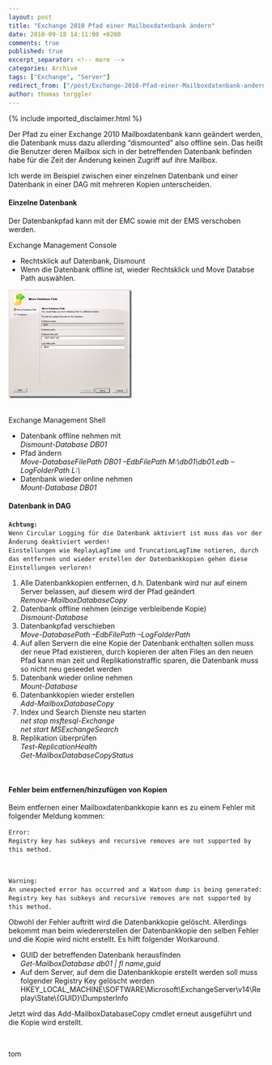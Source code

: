 ```yaml
---
layout: post
title: "Exchange 2010 Pfad einer Mailboxdatenbank ändern"
date: 2010-09-18 14:11:00 +0200
comments: true
published: true
excerpt_separator: <!-- more -->
categories: Archive
tags: ["Exchange", "Server"]
redirect_from: ["/post/Exchange-2010-Pfad-einer-Mailboxdatenbank-andern", "/post/exchange-2010-pfad-einer-mailboxdatenbank-andern"]
author: thomas torggler
---
```

<!-- more -->
{% include imported_disclaimer.html %}
<p>Der Pfad zu einer Exchange 2010 Mailboxdatenbank kann geändert werden, die Datenbank muss dazu allerding “dismounted” also offline sein. Das heißt die Benutzer deren Mailbox sich in der betreffenden Datenbank befinden habe für die Zeit der Änderung keinen Zugriff auf ihre Mailbox.</p>  <p>Ich werde im Beispiel zwischen einer einzelnen Datenbank und einer Datenbank in einer DAG mit mehreren Kopien unterscheiden. </p>  <h4>Einzelne Datenbank</h4>  <p>Der Datenbankpfad kann mit der EMC sowie mit der EMS verschoben werden.</p>  <p>Exchange Management Console</p>  <ul>   <li>Rechtsklick auf Datenbank, Dismount </li>    <li>Wenn die Datenbank offline ist, wieder Rechtsklick und Move Databse Path auswählen. </li> </ul>  <p><a href="/assets/image_271.png"><img style="background-image: none; border-right-width: 0px; margin: ; padding-left: 0px; padding-right: 0px; display: inline; border-top-width: 0px; border-bottom-width: 0px; border-left-width: 0px; padding-top: 0px" title="image" border="0" alt="image" src="/assets/image_thumb_269.png" width="244" height="215" /></a></p>  <p>   <br />Exchange Management Shell</p>  <ul>   <li>Datenbank offline nehmen mit      <br /><em>Dismount-Database DB01 </em></li>    <li>Pfad ändern      <br /><em>Move-DatabaseFilePath DB01 –EdbFilePath M:\db01\db01.edb –LogFolderPath L:\</em> </li>    <li>Datenbank wieder online nehmen      <br /><em>Mount-Database DB01</em> </li> </ul>  <h4>Datenbank in DAG</h4>  <p><code><strong>Achtung:</strong>       <br />Wenn Circular Logging für die Datenbank aktiviert ist muss das vor der Änderung deaktiviert werden!      <br />Einstellungen wie ReplayLagTime und TruncationLagTime notieren, durch das entfernen und wieder erstellen der Datenbankkopien gehen diese Einstellungen verloren!</code></p>  <ol>   <li>Alle Datenbankkopien entfernen, d.h. Datenbank wird nur auf einem Server belassen, auf diesem wird der Pfad geändert      <br /><em>Remove-MailboxDatabaseCopy </em></li>    <li>Datenbank offline nehmen (einzige verbleibende Kopie)      <br /><em>Dismount-Database </em></li>    <li>Datenbankpfad verschieben      <br /><em>Move-DatabasePath –EdbFilePath –LogFolderPath </em></li>    <li>Auf allen Servern die eine Kopie der Datenbank enthalten sollen muss der neue Pfad existieren, durch kopieren der alten Files an den neuen Pfad kann man zeit und Replikationstraffic sparen, die Datenbank muss so nicht neu geseedet werden </li>    <li>Datenbank wieder online nehmen      <br /><em>Mount-Database </em></li>    <li>Datenbankkopien wieder erstellen      <br /><em>Add-MailboxDatabaseCopy </em></li>    <li>Index und Search Dienste neu starten      <br /><em>net stop msftesql-Exchange        <br />net start MSExchangeSearch </em></li>    <li>Replikation überprüfen      <br /><em>Test-ReplicationHealth        <br />Get-MailboxDatabaseCopyStatus </em></li> </ol>  <p>&#160;</p>  <h4>Fehler beim entfernen/hinzufügen von Kopien</h4>  <p>Beim entfernen einer Mailboxdatenbankkopie kann es zu einem Fehler mit folgender Meldung kommen: </p>  <p><code>Error:      <br />Registry key has subkeys and recursive removes are not supported by this method.</p>    <p>Warning:      <br />An unexpected error has occurred and a Watson dump is being generated: Registry key has subkeys and recursive removes are not supported by this method.</code></p>  <p>Obwohl der Fehler auftritt wird die Datenbankkopie gelöscht. Allerdings bekommt man beim wiedererstellen der Datenbankkopie den selben Fehler und die Kopie wird nicht erstellt. Es hilft folgender Workaround.</p>  <ul>   <li>GUID der betreffenden Datenbank herausfinden     <br /><em>Get-MailboxDatabase db01 | fl name,guid </em></li>    <li>Auf dem Server, auf dem die Datenbankkopie erstellt werden soll muss folgender Registry Key gelöscht werden     <br />HKEY_LOCAL_MACHINE\SOFTWARE\Microsoft\ExchangeServer\v14\Replay\State\{GUID}\DumpsterInfo </li> </ul>  <p>Jetzt wird das Add-MailboxDatabaseCopy cmdlet erneut ausgeführt und die Kopie wird erstellt.</p>  <p>&#160;</p>  <p>tom</p>
